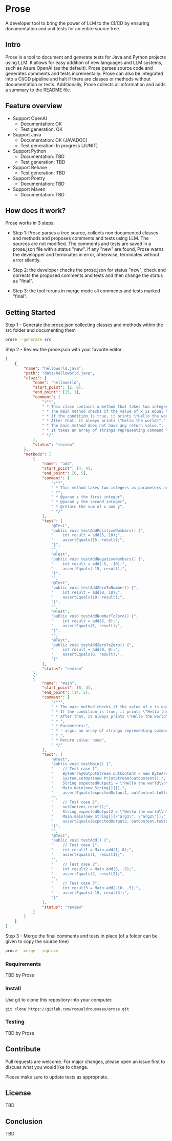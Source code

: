# Prose

A developer tool to bring the power of LLM to the CI/CD by ensuring documentation and unit tests for an entire source
tree.

## Intro

Prose is a tool to document and generate tests for Java and Python projects using LLM. It allows for easy addition of
new languages and LLM systems, such as Azure OpenAI (as the default). Prose parses source code and generates comments
and tests incrementally. Prose can also be integrated into a CI/CD pipeline and halt if there are classes or methods
without documentation or tests. Additionally, Prose collects all information and adds a summary to the README file.

## Feature overview

- Support OpenAI
    - Documentation: OK
    - Test generation: OK
- Support Java
    - Documentation: OK (JAVADOC)
    - Test generation: In progress (JUNIT)
- Support Python
    - Documentation: TBD
    - Test generation: TBD
- Support Behave
    - Test generation: TBD
- Support Poetry
    - Documentation: TBD
- Support Maven
     - Documentation: TBD

## How does it work?

Prose works in 3 steps:

- Step 1: Prose parses a tree source, collects non documented classes and methods and proposes comments and tests using
LLM. The sources are not modified. The comments and tests are saved in a prose.json file with a status "new".
If any "new" are found, Prose warns the developper and terminates in error, otherwise, terminates without error silently.

- Step 2: the developer checks the prose.json for status "new", check and corrects the proposed comments and tests and
then change the status as "final".

- Step 3: the tool reruns in merge mode all comments and tests marked "final".

## Getting Started

Step 1 - Generate the prose.json collecting classes and methods within the src folder and documenting them

```bash
prose --generate src
```

Step 2 - Review the prose.json with your favorite editor

```json
[
    {
        "name": "helloworld.java",
        "path": "data/helloworld.java",
        "clazz": {
            "name": "helloworld",
            "start_point": [2, 0],
            "end_point": [15, 1],
            "comment": [
                "/**",
                " * This class contains a method that takes two integers as parameters and returns their sum.",
                " * The main method checks if the value of x is equal to the result of the add method with parameters 1 and 0.",
                " * If the condition is true, it prints \"Hello the world\".",
                " * After that, it always prints \"Hello the world\".",
                " * The main method does not have any return value.",
                " * It takes an array of strings representing command line arguments as a parameter.",
                " */"
            ],
            "status": "review"
        },
        "methods": [
            {
                "name": "add",
                "start_point": [4, 4],
                "end_point": [6, 5],
                "comment": [
                    "/**",
                    " * This method takes two integers as parameters and returns the sum of the two integers.",
                    " *",
                    " * @param x the first integer",
                    " * @param y the second integer",
                    " * @return the sum of x and y",
                    " */"
                ],
                "test": [
                    "@Test",
                    "public void testAddPositiveNumbers() {",
                    "    int result = add(5, 10);",
                    "    assertEquals(15, result);",
                    "}",
                    "",
                    "@Test",
                    "public void testAddNegativeNumbers() {",
                    "    int result = add(-5, -10);",
                    "    assertEquals(-15, result);",
                    "}",
                    "",
                    "@Test",
                    "public void testAddZeroToNumber() {",
                    "    int result = add(0, 10);",
                    "    assertEquals(10, result);",
                    "}",
                    "",
                    "@Test",
                    "public void testAddNumberToZero() {",
                    "    int result = add(5, 0);",
                    "    assertEquals(5, result);",
                    "}",
                    "",
                    "@Test",
                    "public void testAddZeroToZero() {",
                    "    int result = add(0, 0);",
                    "    assertEquals(0, result);",
                    "}"
                ],
                "status": "review"
            },
            {
                "name": "main",
                "start_point": [8, 4],
                "end_point": [14, 5],
                "comment": [
                    "/**",
                    " * The main method checks if the value of x is equal to the result of the add method with parameters 1 and 0.",
                    " * If the condition is true, it prints \"Hello the world\".",
                    " * After that, it always prints \"Hello the world\".",
                    " * ",
                    " * Parameters:",
                    " * - args: an array of strings representing command line arguments",
                    " * ",
                    " * Return value: none",
                    " */"
                ],
                "test": [
                    "@Test",
                    "public void testMain() {",
                    "    // Test case 1",
                    "    ByteArrayOutputStream outContent = new ByteArrayOutputStream();",
                    "    System.setOut(new PrintStream(outContent));",
                    "    String expectedOutput1 = \"Hello the world\\n\";",
                    "    Main.main(new String[]{});",
                    "    assertEquals(expectedOutput1, outContent.toString());",
                    "",
                    "    // Test case 2",
                    "    outContent.reset();",
                    "    String expectedOutput2 = \"Hello the world\\n\";",
                    "    Main.main(new String[]{\"arg1\", \"arg2\"});",
                    "    assertEquals(expectedOutput2, outContent.toString());",
                    "}",
                    "",
                    "@Test",
                    "public void testAdd() {",
                    "    // Test case 1",
                    "    int result1 = Main.add(1, 0);",
                    "    assertEquals(1, result1);",
                    "",
                    "    // Test case 2",
                    "    int result2 = Main.add(5, -3);",
                    "    assertEquals(2, result2);",
                    "",
                    "    // Test case 3",
                    "    int result3 = Main.add(-10, -5);",
                    "    assertEquals(-15, result3);",
                    "}"
                ],
                "status": "review"
            }
        ]
    }
]
```

Step 3 - Merge the final comments and tests in place (of a folder can be given to copy the source tree)

```bash
prose --merge --inplace
```

### Requirements

TBD by Prose

### Install

Use git to clone this repository into your computer.

```
git clone https://gitlab.com/romualdrousseau/prose.git
```

### Testing

TBD by Prose

## Contribute

Pull requests are welcome. For major changes, please open an issue first to discuss what you would like to change.

Please make sure to update tests as appropriate.

## License

TBD

## Conclusion

TBD


